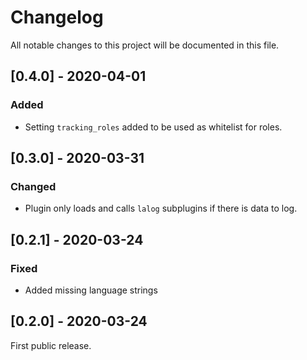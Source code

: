 # Changelog
All notable changes to this project will be documented in this file.

## [0.4.0] - 2020-04-01
### Added
- Setting `tracking_roles` added to be used as whitelist for roles.

## [0.3.0] - 2020-03-31
### Changed
- Plugin only loads and calls `lalog` subplugins if there is data to log.

## [0.2.1] - 2020-03-24
### Fixed
- Added missing language strings

## [0.2.0] - 2020-03-24
First public release.
